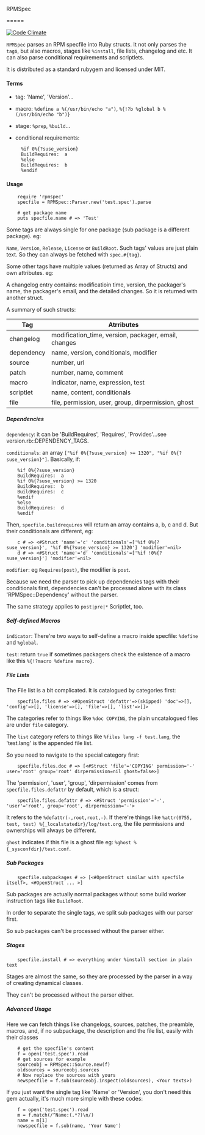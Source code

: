 RPMSpec

=====

[![Code Climate](https://codeclimate.com/github/marguerite/rubygem-rpmspec/badges/gpa.svg)](https://codeclimate.com/github/marguerite/rubygem-rpmspec)

`RPMSpec` parses an RPM specfile into Ruby structs. It not only parses the `tag`s, but also macros, stages like `%install`, file lists, changelog and etc. It can also parse conditional requirements and scriptlets.

It is distributed as a standard rubygem and licensed under MIT.

#### Terms ####

* tag: 'Name', 'Version'...
* macro: `%define a %(/usr/bin/echo "a")`, `%{!?b %global b %(/usr/bin/echo "b")}`
* stage: `%prep`, `%build`...
* conditional requirements:

        %if 0%{?suse_version}
        BuildRequires:  a
        %else
        BuildRequires:  b
        %endif
        
#### Usage ####

        require 'rpmspec'
        specfile = RPMSpec::Parser.new('test.spec').parse

        # get package name
        puts specfile.name # => 'Test'
        
Some tags are always single for one package (sub package is a different package). eg:

`Name`, `Version`, `Release`, `License` or `BuildRoot`. Such tags' values are just plain text.
So they can always be fetched with `spec.#{tag}`.

Some other tags have multiple values (returned as Array of Structs) and own attributes. eg:

A changelog entry contains: modificatioin time, version, the packager's name, the packager's email,
and the detailed changes. So it is returned with another struct.

A summary of such structs:

| Tag        | Atrributes                                           |
|------------|------------------------------------------------------|
| changelog  | modification\_time, version, packager, email, changes |
| dependency | name, version, conditionals, modifier                |
| source     | number, url                                          |
| patch      | number, name, comment                                |
| macro      | indicator, name, expression, test                    |
| scriptlet  | name, content, conditionals                          |
| file       | file, permission, user, group, dirpermission, ghost  |

##### Dependencies #####

`dependency`: it can be 'BuildRequires', 'Requires', 'Provides'...see version.rb::DEPENDENCY\_TAGS.

`conditionals`: an array `["%if 0%{?suse_version} >= 1320", "%if 0%{?suse_version}"]`. Basically, if:

        %if 0%{?suse_version}
        BuildRequires:  a
        %if 0%{?suse_version} >= 1320
        BuildRequires:  b
        BuildRequires:  c
        %endif
        %else
        BuildRequires:  d
        %endif
        
Then, `specfile.buildrequires` will return an array contains a, b, c and d. But their conditionals are different, eg:

        c # => <#Struct 'name'='c' 'conditionals'=['%if 0%{?suse_version}', '%if 0%{?suse_version} >= 1320'] 'modifier'=nil>
        d # => <#Struct 'name'='d' 'conditionals'=['%if !0%{?suse_version}'] 'modifier'=nil>

`modifier`: eg `Requires(post)`, the modifier is `post`.

Because we need the parser to pick up dependencies tags with their conditionals first, dependencies can't 
be processed alone with its class 'RPMSpec::Dependency' without the parser.

The same strategy applies to `post|pre|*` Scriptlet, too.

##### Self-defined Macros #####

`indicator`: There're two ways to self-define a macro inside specfile: `%define` and `%global`.

`test`: return `true` if sometimes packagers check the existence of a macro like this `%{!?macro %define macro}`.

##### File Lists #####

The File list is a bit complicated. It is catalogued by categories first:

        specfile.files # => <#OpenStruct 'defattr'=>(skipped) 'doc'=>[], 'config'=>[], 'license'=>[], 'file'=>[], 'list'=>[]>

The categories refer to things like `%doc COPYING`, the plain uncatalogued files are under `file` category.

The `list` category refers to things like `%files lang -f test.lang`, the 'test.lang' is the appended file list.
        
So you need to navigate to the special category first:

        specfile.files.doc # => [<#Struct 'file'='COPYING' permission='-' user='root' group='root' dirpermission=nil ghost=false>]
        
The 'permission', 'user', 'group', 'dirpermission' comes from `specfile.files.defattr` by default, which is a struct:

        specfile.files.defattr # => <#Struct 'permission'='-', 'user'='root', group='root', dirpermission='-'>
        
It refers to the `%defattr(-,root,root,-)`. If there're things like `%attr(0755, test, test) %{_localstatedir}/log/test.org`,
the file permissions and ownerships will always be different.

`ghost` indicates if this file is a ghost file eg: `%ghost %{_sysconfdir}/test.conf`.

##### Sub Packages #####

        specfile.subpackages # => [<#OpenStruct similar with specfile itself>, <#OpenStruct ... >] 

Sub packages are actually normal packages without some build worker instruction tags like `BuildRoot`.

In order to separate the single tags, we split sub packages with our parser first.

So sub packages can't be processed without the parser either.

##### Stages #####

        specfile.install # => everything under %install section in plain text
        
Stages are almost the same, so they are processed by the parser in a way of creating dynamical classes.

They can't be processed without the parser either.

##### Advanced Usage #####

Here we can fetch things like changelogs, sources, patches, the preamble, macros,
and, if no subpackage, the description and the file list, easily with their classes

        # get the specfile's content
        f = open('test.spec').read
        # get sources for example
        sourceobj = RPMSpec::Source.new(f)
        oldsources = sourceobj.sources
        # Now replace the sources with yours
        newspecfile = f.sub(sourceobj.inspect(oldsources), <Your texts>)

If you just want the single tag like 'Name' or 'Version', you don't need this gem
actually, it's much more simple with these codes:

        f = open('test.spec').read
        m = f.match(/^Name:(.*?)\n/)
        name = m[1]
        newspecfile = f.sub(name, 'Your Name')
